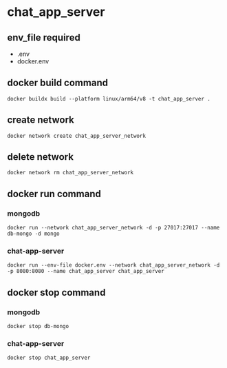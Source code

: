 # chat_app_server

## env_file required

- .env
- docker.env

## docker build command

`docker buildx build --platform linux/arm64/v8 -t chat_app_server .`

## create network

`docker network create chat_app_server_network`

## delete network

`docker network rm chat_app_server_network`

## docker run command

### mongodb

`docker run --network chat_app_server_network -d -p 27017:27017 --name db-mongo -d mongo`

### chat-app-server

`docker run --env-file docker.env --network chat_app_server_network -d -p 8080:8080 --name chat_app_server chat_app_server `

## docker stop command

### mongodb

`docker stop db-mongo`

### chat-app-server

`docker stop chat_app_server`
